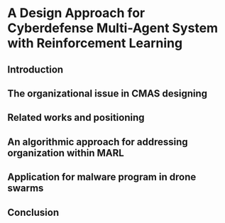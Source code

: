 # A Design Approach for Cyberdefense Multi-Agent System with Reinforcement Learning

## Introduction

## The organizational issue in CMAS designing

## Related works and positioning

## An algorithmic approach for addressing organization within MARL

## Application for malware program in drone swarms

## Conclusion
